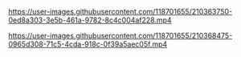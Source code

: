 

https://user-images.githubusercontent.com/118701655/210363750-0ed8a303-3e5b-461a-9782-8c4c004af228.mp4






https://user-images.githubusercontent.com/118701655/210368475-0965d308-71c5-4cda-918c-0f39a5aec05f.mp4

